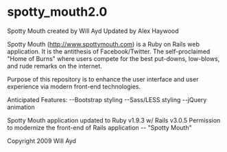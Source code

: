 spotty_mouth2.0
===============
Spotty Mouth created by Will Ayd
Updated by Alex Haywood

Spotty Mouth (http://www.spottymouth.com) is a Ruby on Rails web application.  It is the antithesis of Facebook/Twitter.  The self-proclaimed "Home of Burns" where users compete for the best put-downs, low-blows, and rude remarks on the internet.

Purpose of this repository is to enhance the user interface and user experience via modern front-end technologies.  

Anticipated Features:
--Bootstrap styling
--Sass/LESS styling
--jQuery animation

Spotty Mouth application updated to Ruby v1.9.3 w/ Rails v3.0.5
Permission to modernize the front-end of Rails application -- "Spotty Mouth"

Copyright 2009 Will Ayd
